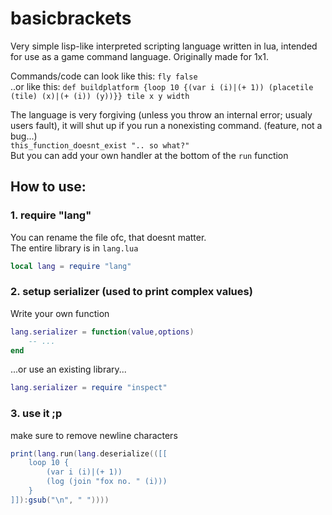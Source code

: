 # basicbrackets
Very simple lisp-like interpreted scripting language written in lua, intended for use as a game command language. Originally made for 1x1.

Commands/code can look like this: `fly false` <br>
..or like this: `def buildplatform {loop 10 {(var i (i)|(+ 1)) (placetile (tile) (x)|(+ (i)) (y))}} tile x y width` 

The language is very forgiving (unless you throw an internal error; usualy users fault), it will shut up if you run a nonexisting command. (feature, not a bug...) <br>
`this_function_doesnt_exist ".. so what?"` <br>
But you can add your own handler at the bottom of the `run` function

## How to use:
### 1. require "lang"
You can rename the file ofc, that doesnt matter. <br>
The entire library is in `lang.lua`
```lua
local lang = require "lang"
```
### 2. setup serializer (used to print complex values)
Write your own function
```lua
lang.serializer = function(value,options)
    -- ...
end
```
...or use an existing library...
```lua
lang.serializer = require "inspect"
```
### 3. use it ;p
make sure to remove newline characters
```lua
print(lang.run(lang.deserialize(([[
    loop 10 {
        (var i (i)|(+ 1))
        (log (join "fox no. " (i)))
    }
]]):gsub("\n", " "))))
```
